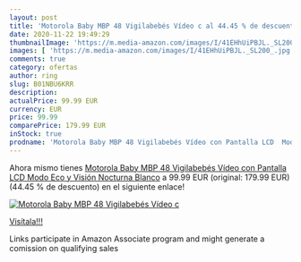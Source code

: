 ```yaml
---
layout: post
title: 'Motorola Baby MBP 48 Vigilabebés Vídeo c al 44.45 % de descuento'
date: 2020-11-22 19:49:29
thumbnailImage: 'https://m.media-amazon.com/images/I/41EHhUiPBJL._SL200_.jpg'
images: [ 'https://m.media-amazon.com/images/I/41EHhUiPBJL._SL200_.jpg' ]
comments: true
category: ofertas
author: ring
slug: B01NBU6KRR
description:
actualPrice: 99.99 EUR
currency: EUR
price: 99.99
comparePrice: 179.99 EUR
inStock: true
prodname: 'Motorola Baby MBP 48 Vigilabebés Vídeo con Pantalla LCD  Modo Eco y Visión Nocturna  Blanco'
---
```


Ahora mismo tienes [Motorola Baby MBP 48 Vigilabebés Vídeo con Pantalla LCD  Modo Eco y Visión Nocturna  Blanco](https://www.amazon.es/dp/B01NBU6KRR/?tag=tolees-21) a 99.99 EUR (original: 179.99 EUR) (44.45 %  de descuento) en el siguiente enlace!

[![Motorola Baby MBP 48 Vigilabebés Vídeo c](https://m.media-amazon.com/images/I/41EHhUiPBJL._SL200_.jpg)](https://www.amazon.es/dp/B01NBU6KRR/?tag=tolees-21)

[Visítala!!!](https://www.amazon.es/dp/B01NBU6KRR/?tag=tolees-21)

Links participate in Amazon Associate program and might generate a comission on qualifying sales
